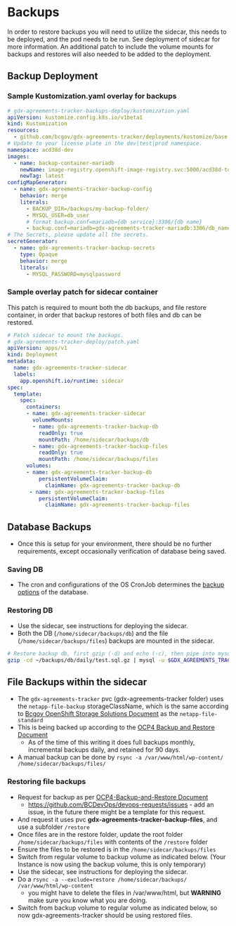 # Backups

In order to restore backups you will need to utilize the sidecar, this needs to be deployed, and the pod needs to be run. See deployment of sidecar for more information. An additional patch to include the volume mounts for backups and restores will also needed to be added to the deployment.

## Backup Deployment

### Sample Kustomization.yaml overlay for backups

```yaml
# gdx-agreements-tracker-backups-deploy/kustomization.yaml
apiVersion: kustomize.config.k8s.io/v1beta1
kind: Kustomization
resources:
  - github.com/bcgov/gdx-agreements-tracker/deployments/kustomize/base
# Update to your license plate in the dev|test|prod namespace.
namespace: acd38d-dev
images:
  - name: backup-container-mariadb
    newName: image-registry.openshift-image-registry.svc:5000/acd38d-tools/backup-container-mariadb
    newTag: latest
configMapGenerator:
  - name: gdx-agreements-tracker-backup-config
    behavior: merge
    literals:
      - BACKUP_DIR=/backups/my-backup-folder/
      - MYSQL_USER=db_user
      # format backup.conf=mariadb={db service}:3306/{db name}
      - backup.conf=mariadb=gdx-agreements-tracker-mariadb:3306/db_name
# The Secrets, please update all the secrets.
secretGenerator:
  - name: gdx-agreements-tracker-backup-secrets
    type: Opaque
    behavior: merge
    literals:
      - MYSQL_PASSWORD=mysqlpassword
```

### Sample overlay patch for sidecar container

This patch is required to mount both the db backups, and file restore container, in order that backup restores of both files and db can be restored.

```yaml
# Patch sidecar to mount the backups.
# gdx-agreements-tracker-deploy/patch.yaml
apiVersion: apps/v1
kind: Deployment
metadata:
  name: gdx-agreements-tracker-sidecar
  labels:
    app.openshift.io/runtime: sidecar
spec:
  template:
    spec:
      containers:
      - name: gdx-agreements-tracker-sidecar
        volumeMounts:
        - name: gdx-agreements-tracker-backup-db
          readOnly: true
          mountPath: /home/sidecar/backups/db
        - name: gdx-agreements-tracker-backup-files
          readOnly: true
          mountPath: /home/sidecar/backups/files
      volumes:
      - name: gdx-agreements-tracker-backup-db
          persistentVolumeClaim:
            claimName: gdx-agreements-tracker-backup-db
       - name: gdx-agreements-tracker-backup-files
          persistentVolumeClaim:
            claimName: gdx-agreements-tracker-backup-files

```

## Database Backups

- Once this is setup for your environment, there should be no further requirements, except occasionally verification of database being saved.

### Saving DB

- The cron and configurations of the OS CronJob determines the [backup options](https://developer.gov.bc.ca/Backup-Container) of the database.

### Restoring DB

- Use the sidecar, see instructions for deploying the sidecar.
- Both the DB (`/home/sidecar/backups/db`) and the file (`/home/sidecar/backups/files`) backups are mounted in the sidecar.

```bash
# Restore backup db, first gzip (-d) and echo (-c), then pipe into mysql.
gzip -cd ~/backups/db/daily/test.sql.gz | mysql -u $GDX_AGREEMENTS_TRACKER_DB_USER -p$(cat $POSTGRESQL_PASSWORD_FILE) -h gdx-agreements-tracker-mariadb $WORDPRESS_DB_NAME
```

## File Backups within the sidecar

- The `gdx-agreements-tracker` pvc (gdx-agreements-tracker folder) uses the `netapp-file-backup` storageClassName, which is the same according to [Bcgov OpenShift Storage Solutions Document](https://developer.gov.bc.ca/Persistent-Storage-Services) as the `netapp-file-standard`
- This is being backed up according to the [OCP4 Backup and Restore Document](https://developer.gov.bc.ca/OCP4-Backup-and-Restore)
  - As of the time of this writing it does full backups monthly, incremental backups daily, and retained for 90 days.
- A manual backup can be done by `rsync -a /var/www/html/wp-content/ /home/sidecar/backups/files/`

### Restoring file backups

- Request for backup as per [OCP4-Backup-and-Restore Document](https://developer.gov.bc.ca/OCP4-Backup-and-Restore)
  - https://github.com/BCDevOps/devops-requests/issues - add an issue, in the future there might be a template for this request.
- And request it uses pvc **gdx-agreements-tracker-backup-files**, and use a subfolder `/restore`
- Once files are in the restore folder, update the root folder `/home/sidecar/backups/files` with contents of the `/restore` folder
- Ensure the files to be restored is in the `/home/sidecar/backups/files`
- Switch from regular volume to backup volume as indicated below. (Your Instance is now using the backup volume, this is only temporary)
- Use the sidecar, see instructions for deploying the sidecar.
- Do a `rsync -a --exclude=restore /home/sidecar/backups/ /var/www/html/wp-content`
  - you might have to delete the files in /var/www/html, but **WARNING** make sure you know what you are doing.
- Switch from backup volume to regular volume as indicated below, so now gdx-agreements-tracker should be using restored files.
